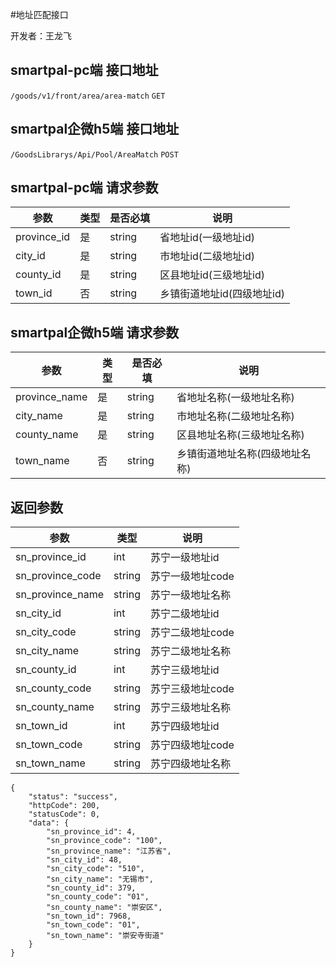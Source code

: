 #地址匹配接口

开发者：王龙飞

## smartpal-pc端 接口地址
`/goods/v1/front/area/area-match` `GET`
## smartpal企微h5端 接口地址
`/GoodsLibrarys/Api/Pool/AreaMatch` `POST`
  
## smartpal-pc端 请求参数
|参数|类型|是否必填|说明|
| - | - | - | - |
| province_id | 是 | string | 省地址id(一级地址id) |
| city_id | 是 | string | 市地址id(二级地址id) |
| county_id | 是 | string | 区县地址id(三级地址id) |
| town_id | 否 | string | 乡镇街道地址id(四级地址id) |
  
## smartpal企微h5端 请求参数
|参数|类型|是否必填|说明|
| - | - | - | - |
| province_name | 是 | string | 省地址名称(一级地址名称) |
| city_name | 是 | string | 市地址名称(二级地址名称) |
| county_name | 是 | string | 区县地址名称(三级地址名称) |
| town_name | 否 | string | 乡镇街道地址名称(四级地址名称) |

## 返回参数

|参数|类型|说明|
| - | - | - |
| sn_province_id | int | 苏宁一级地址id |
| sn_province_code | string | 苏宁一级地址code |
| sn_province_name | string | 苏宁一级地址名称 |
| sn_city_id | int | 苏宁二级地址id |
| sn_city_code | string | 苏宁二级地址code |
| sn_city_name | string | 苏宁二级地址名称 |
| sn_county_id | int | 苏宁三级地址id |
| sn_county_code | string | 苏宁三级地址code |
| sn_county_name | string | 苏宁三级地址名称 |
| sn_town_id | int | 苏宁四级地址id |
| sn_town_code | string | 苏宁四级地址code |
| sn_town_name | string | 苏宁四级地址名称 |

```
{
    "status": "success",
    "httpCode": 200,
    "statusCode": 0,
    "data": {
        "sn_province_id": 4,
        "sn_province_code": "100",
        "sn_province_name": "江苏省",
        "sn_city_id": 48,
        "sn_city_code": "510",
        "sn_city_name": "无锡市",
        "sn_county_id": 379,
        "sn_county_code": "01",
        "sn_county_name": "崇安区",
        "sn_town_id": 7968,
        "sn_town_code": "01",
        "sn_town_name": "崇安寺街道"
    }
}
```